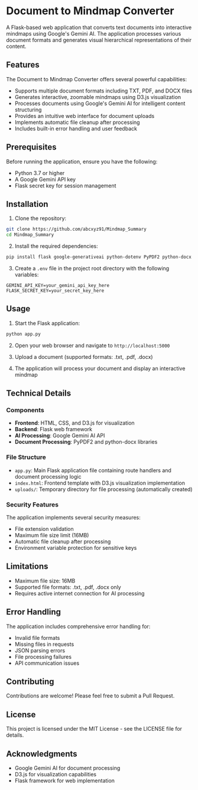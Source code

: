 # Document to Mindmap Converter

A Flask-based web application that converts text documents into interactive mindmaps using Google's Gemini AI. The application processes various document formats and generates visual hierarchical representations of their content.

## Features

The Document to Mindmap Converter offers several powerful capabilities:

- Supports multiple document formats including TXT, PDF, and DOCX files
- Generates interactive, zoomable mindmaps using D3.js visualization
- Processes documents using Google's Gemini AI for intelligent content structuring
- Provides an intuitive web interface for document uploads
- Implements automatic file cleanup after processing
- Includes built-in error handling and user feedback

## Prerequisites

Before running the application, ensure you have the following:

- Python 3.7 or higher
- A Google Gemini API key
- Flask secret key for session management

## Installation

1. Clone the repository:
```bash
git clone https://github.com/abcxyz91/Mindmap_Summary
cd Mindmap_Summary
```

2. Install the required dependencies:
```bash
pip install flask google-generativeai python-dotenv PyPDF2 python-docx
```

3. Create a `.env` file in the project root directory with the following variables:
```
GEMINI_API_KEY=your_gemini_api_key_here
FLASK_SECRET_KEY=your_secret_key_here
```

## Usage

1. Start the Flask application:
```bash
python app.py
```

2. Open your web browser and navigate to `http://localhost:5000`

3. Upload a document (supported formats: .txt, .pdf, .docx)

4. The application will process your document and display an interactive mindmap

## Technical Details

### Components

- **Frontend**: HTML, CSS, and D3.js for visualization
- **Backend**: Flask web framework
- **AI Processing**: Google Gemini AI API
- **Document Processing**: PyPDF2 and python-docx libraries

### File Structure

- `app.py`: Main Flask application file containing route handlers and document processing logic
- `index.html`: Frontend template with D3.js visualization implementation
- `uploads/`: Temporary directory for file processing (automatically created)

### Security Features

The application implements several security measures:

- File extension validation
- Maximum file size limit (16MB)
- Automatic file cleanup after processing
- Environment variable protection for sensitive keys

## Limitations

- Maximum file size: 16MB
- Supported file formats: .txt, .pdf, .docx only
- Requires active internet connection for AI processing

## Error Handling

The application includes comprehensive error handling for:

- Invalid file formats
- Missing files in requests
- JSON parsing errors
- File processing failures
- API communication issues

## Contributing

Contributions are welcome! Please feel free to submit a Pull Request.

## License

This project is licensed under the MIT License - see the LICENSE file for details.

## Acknowledgments

- Google Gemini AI for document processing
- D3.js for visualization capabilities
- Flask framework for web implementation